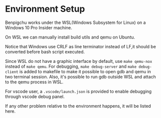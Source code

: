 # Environment Setup

Benpigchu works under the WSL(Windows Subsystem for Linux) on a Windows 10 Pro Insider machine.

On WSL we can manually install build utils and qemu on Ubuntu.

Notice that Windows use CRLF as line terminator instead of LF,it should be converted before bash script executed.

Since WSL do not have a graphic interface by default, use `make qemu-nox` instead of `make qemu`. For debugging, `make debug-server` and `make debug-client` is added to makefile to make it possible to open gdb and qemu in two terminal session. Also, it's possible to run gdb outside WSL and attach to the qemu process in WSL.

For vscode user, a `.vscode/launch.json` is provided to enable debugging through vscode debug panel.

If any other problem relative to the environment happens, it will be listed here.